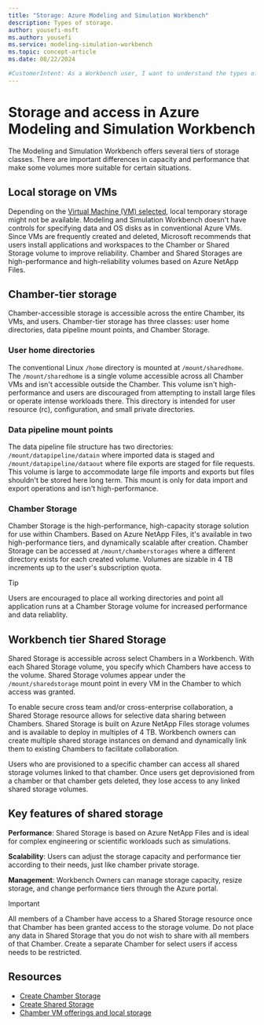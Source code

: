 ```yaml
---
title: "Storage: Azure Modeling and Simulation Workbench"
description: Types of storage.
author: yousefi-msft
ms.author: yousefi
ms.service: modeling-simulation-workbench
ms.topic: concept-article
ms.date: 08/22/2024

#CustomerIntent: As a Workbench user, I want to understand the types of storage available in the Azure Modeling and Simulation Workbench.
---
```

# Storage and access in Azure Modeling and Simulation Workbench

The Modeling and Simulation Workbench offers several tiers of storage classes. There are important differences in capacity and performance that make some volumes more suitable for certain situations.

## Local storage on VMs

Depending on the [Virtual Machine (VM) selected](./concept-vm-offerings.md), local temporary storage might not be available. Modeling and Simulation Workbench doesn't have controls for specifying data and OS disks as in conventional Azure VMs. Since VMs are frequently created and deleted, Microsoft recommends that users install applications and workspaces to the Chamber or Shared Storage volume to improve reliability. Chamber and Shared Storages are high-performance and high-reliability volumes based on Azure NetApp Files.

## Chamber-tier storage

Chamber-accessible storage is accessible across the entire Chamber, its VMs, and users. Chamber-tier storage has three classes: user home directories, data pipeline mount points, and Chamber Storage.

### User home directories

The conventional Linux `/home` directory is mounted at `/mount/sharedhome`. The `/mount/sharedhome` is a single volume accessible across all Chamber VMs and isn't accessible outside the Chamber. This volume isn't high-performance and users are discouraged from attempting to install large files or operate intense workloads there. This directory is intended for user resource (rc), configuration, and small private directories.

### Data pipeline mount points

The data pipeline file structure has two directories: `/mount/datapipeline/datain` where imported data is staged and `/mount/datapipeline/dataout` where file exports are staged for file requests. This volume is large to accommodate large file imports and exports but files shouldn't be stored here long term. This mount is only for data import and export operations and isn't high-performance.

### Chamber Storage

Chamber Storage is the high-performance, high-capacity storage solution for use within Chambers. Based on Azure NetApp Files, it's available in two high-performance tiers, and dynamically scalable after creation. Chamber Storage can be accessed at `/mount/chamberstorages` where a different directory exists for each created volume. Volumes are sizable in 4 TB increments up to the user's subscription quota.

> [!TIP]
> Users are encouraged to place all working directories and point all application runs at a Chamber Storage volume for increased performance and data reliablity.

## Workbench tier Shared Storage

Shared Storage is accessible across select Chambers in a Workbench. With each Shared Storage volume, you specify which Chambers  have access to the volume. Shared Storage volumes appear under the `/mount/sharedstorage` mount point in every VM in the Chamber to which access was granted.

To enable secure cross team and/or cross-enterprise collaboration, a Shared Storage resource allows for selective data sharing between Chambers. Shared Storage is built on Azure NetApp Files storage volumes and is available to deploy in multiples of 4 TB. Workbench owners can create multiple shared storage instances on demand and dynamically link them to existing Chambers to facilitate collaboration.

Users who are provisioned to a specific chamber can access all shared storage volumes linked to that chamber. Once users get deprovisioned from a chamber or that chamber gets deleted, they lose access to any linked shared storage volumes.

## Key features of shared storage

**Performance**: Shared Storage is based on Azure NetApp Files and is ideal for complex engineering or scientific workloads such as simulations.

**Scalability**: Users can adjust the storage capacity and performance tier according to their needs, just like chamber private storage.

**Management**: Workbench Owners can manage storage capacity, resize storage, and change performance tiers through the Azure portal.

> [!IMPORTANT]
> All members of a Chamber have access to a Shared Storage resource once that Chamber has been granted access to the storage volume. Do not place any data in Shared Storage that you do not wish to share with all members of that Chamber. Create a separate Chamber for select users if access needs to be restricted.

## Resources

* [Create Chamber Storage](./how-to-guide-manage-chamber-storage.md)
* [Create Shared Storage](./how-to-guide-manage-shared-storage.md)
* [Chamber VM offerings and local storage](./concept-vm-offerings.md)
